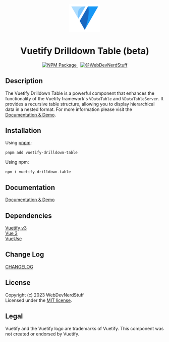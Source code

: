 <p align="center">
  <img alt="Vuetify Logo" width="100" src="https://raw.githubusercontent.com/webdevnerdstuff/vuetify-drilldown-table/main/src/assets/vuetify-logo.svg">
</p>

<p>
  <h1 align="center">Vuetify Drilldown Table (beta)</h1>
</p>

<p align="center">
  <a href="https://www.npmjs.com/package/vuetify-drilldown-table">
    <img src="https://img.shields.io/npm/v/vuetify-drilldown-table?color=1867c0&logo=npm" alt="NPM Package">
  </a>
  &nbsp;
  <a href="https://github.com/webdevnerdstuff/vuetify-drilldown-table">
    <img src="https://img.shields.io/badge/GitHub-WebDevNerdStuff-brightgreen.svg?logo=github" alt="@WebDevNerdStuff">
  </a>
</p>


## Description

The Vuetify Drilldown Table is a powerful component that enhances the functionality of the Vuetify framework's `VDataTable` and `VDataTableServer`. It provides a recursive table structure, allowing you to display hierarchical data in a nested format. For more information please visit the [Documentation & Demo](https://webdevnerdstuff.github.io/vuetify-drilldown-table/).

## Installation
 
Using [pnpm](https://pnpm.io/):
```
pnpm add vuetify-drilldown-table
```

Using npm:
```
npm i vuetify-drilldown-table
```
 
## Documentation
 
[Documentation & Demo](https://webdevnerdstuff.github.io/vuetify-drilldown-table/) 

## Dependencies
 
[Vuetify v3](https://vuetifyjs.com/)  
[Vue 3](https://vuejs.org/)  
[VueUse](https://vueuse.org/)  

## Change Log
 
[CHANGELOG](https://github.com/webdevnerdstuff/vuetify-drilldown-table/blob/master/CHANGELOG.md)


## License

Copyright (c) 2023 WebDevNerdStuff  
Licensed under the [MIT license](https://github.com/webdevnerdstuff/vuetify-drilldown-table/blob/master/LICENSE.md).


## Legal

Vuetify and the Vuetify logo are trademarks of Vuetify. This component was not created or endorsed by Vuetify.
